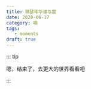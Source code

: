 ```yaml
---
title: 锦瑟年华谁与度
date: 2020-06-17
category: 喃
tags:
   - moments
draft: true
---
```


::: tip

嗯，结束了，去更大的世界看看吧

:::

<!-- more -->
